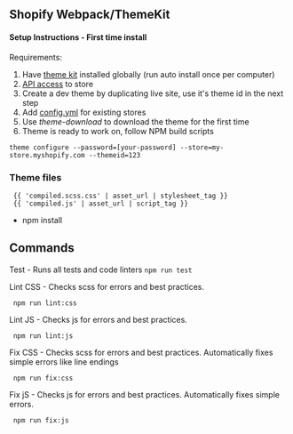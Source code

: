 ## Shopify Webpack/ThemeKit

#### Setup Instructions - First time install
Requirements:
1. Have [theme kit](https://shopify.github.io/themekit/) installed globally (run auto install once per computer)
2. [API access](https://shopify.github.io/themekit/#get-api-access) to store
3. Create a dev theme by duplicating live site, use it's theme id in the next step
4. Add [config.yml](https://shopify.github.io/themekit/#configure-an-existing-theme) for existing stores
5. Use *theme-download* to download the theme for the first time
6. Theme is ready to work on, follow NPM build scripts
````
theme configure --password=[your-password] --store=my-store.myshopify.com --themeid=123
````

### Theme files
```
 {{ 'compiled.scss.css' | asset_url | stylesheet_tag }}
 {{ 'compiled.js' | asset_url | script_tag }}
```

* npm install

## Commands

Test - Runs all tests and code linters
`npm run test`

Lint CSS - Checks scss for errors and best practices.

`` npm run lint:css``

Lint JS - Checks js for errors and best practices.

`` npm run lint:js``

Fix CSS - Checks scss for errors and best practices. Automatically fixes simple errors like line endings

`` npm run fix:css``

Fix jS - Checks js for errors and best practices. Automatically fixes simple errors.

`` npm run fix:js``


